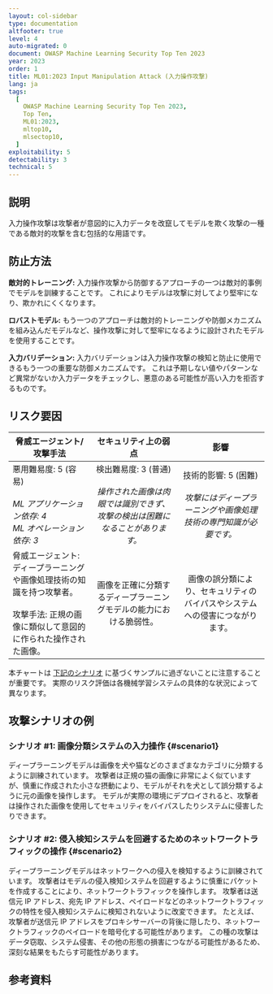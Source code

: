 ```yaml
---
layout: col-sidebar
type: documentation
altfooter: true
level: 4
auto-migrated: 0
document: OWASP Machine Learning Security Top Ten 2023
year: 2023
order: 1
title: ML01:2023 Input Manipulation Attack (入力操作攻撃)
lang: ja
tags:
  [
    OWASP Machine Learning Security Top Ten 2023,
    Top Ten,
    ML01:2023,
    mltop10,
    mlsectop10,
  ]
exploitability: 5
detectability: 3
technical: 5
---
```


## 説明

入力操作攻撃は攻撃者が意図的に入力データを改竄してモデルを欺く攻撃の一種である敵対的攻撃を含む包括的な用語です。



## 防止方法

**敵対的トレーニング:** 入力操作攻撃から防御するアプローチの一つは敵対的事例でモデルを訓練することです。
これによりモデルは攻撃に対してより堅牢になり、欺かれにくくなります。


**ロバストモデル:** もう一つのアプローチは敵対的トレーニングや防御メカニズムを組み込んだモデルなど、操作攻撃に対して堅牢になるように設計されたモデルを使用することです。



**入力バリデーション:** 入力バリデーションは入力操作攻撃の検知と防止に使用できるもう一つの重要な防御メカニズムです。
これは予期しない値やパターンなど異常がないか入力データをチェックし、悪意のある可能性が高い入力を拒否するものです。



## リスク要因

| 脅威エージェント/攻撃手法 | セキュリティ上の弱点 | 影響 |
| ------------------------- | :------------------: | :--: |
| 悪用難易度: 5 (容易) <br><br> _ML アプリケーション依存: 4_ <br> _ML オペレーション依存: 3_ | 検出難易度: 3 (普通) <br><br> _操作された画像は肉眼では識別できず、攻撃の検出は困難になることがあります。_ | 技術的影響: 5 (困難) <br><br> _攻撃にはディープラーニングや画像処理技術の専門知識が必要です。_ |
| 脅威エージェント: ディープラーニングや画像処理技術の知識を持つ攻撃者。 <br><br> 攻撃手法: 正規の画像に類似して意図的に作られた操作された画像。 | 画像を正確に分類するディープラーニングモデルの能力における脆弱性。 | 画像の誤分類により、セキュリティのバイパスやシステムへの侵害につながります。 |

本チャートは [下記のシナリオ](#scenario1) に基づくサンプルに過ぎないことに注意することが重要です。
実際のリスク評価は各機械学習システムの具体的な状況によって異なります。


## 攻撃シナリオの例

### シナリオ \#1: 画像分類システムの入力操作 {#scenario1}

ディープラーニングモデルは画像を犬や猫などのさまざまなカテゴリに分類するように訓練されています。
攻撃者は正規の猫の画像に非常によく似ていますが、慎重に作成された小さな摂動により、モデルがそれを犬として誤分類するように元の画像を操作します。
モデルが実際の環境にデプロイされると、攻撃者は操作された画像を使用してセキュリティをバイパスしたりシステムに侵害したりできます。




### シナリオ \#2: 侵入検知システムを回避するためのネットワークトラフィックの操作 {#scenario2}

ディープラーニングモデルはネットワークへの侵入を検知するように訓練されています。
攻撃者はモデルの侵入検知システムを回避するように慎重にパケットを作成することにより、ネットワークトラフィックを操作します。
攻撃者は送信元 IP アドレス、宛先 IP アドレス、ペイロードなどのネットワークトラフィックの特性を侵入検知システムに検知されないように改変できます。
たとえば、攻撃者が送信元 IP アドレスをプロキシサーバーの背後に隠したり、ネットワークトラフィックのペイロードを暗号化する可能性があります。
この種の攻撃はデータ窃取、システム侵害、その他の形態の損害につながる可能性があるため、深刻な結果をもたらす可能性があります。





## 参考資料
